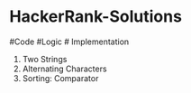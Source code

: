 # HackerRank-Solutions
#Code #Logic # Implementation 
1. Two Strings
2. Alternating Characters
3. Sorting: Comparator
